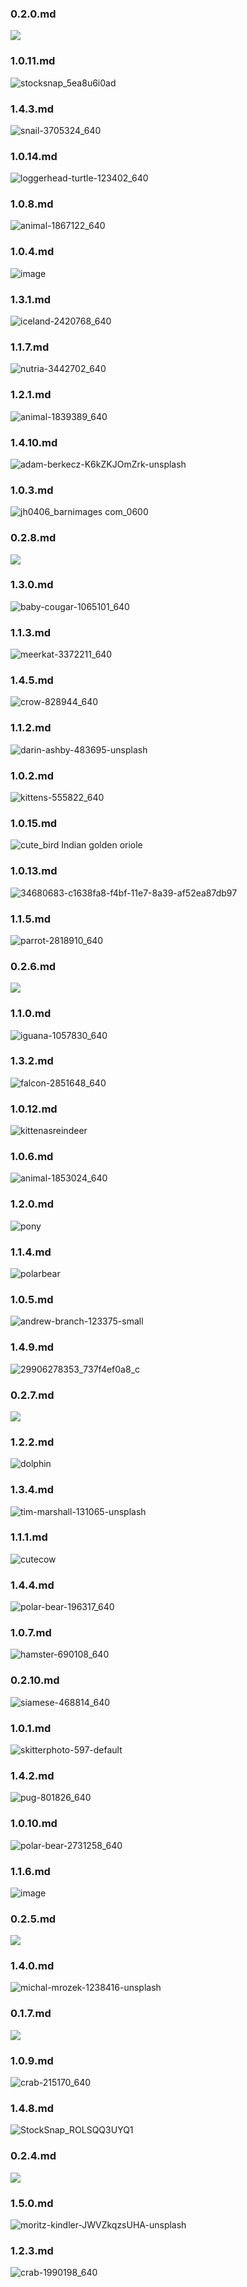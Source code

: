 ### 0.2.0.md

![](http://static.boredpanda.com/blog/wp-content/uploads/2015/09/XX-Cutest-Bunnies__605.jpg)

### 1.0.11.md

![stocksnap_5ea8u6i0ad](https://user-images.githubusercontent.com/584253/33009946-884c471a-cdfe-11e7-9e54-30aec48d58a1.jpg)

### 1.4.3.md

![snail-3705324_640](https://user-images.githubusercontent.com/584253/58106019-0dd11e00-7c05-11e9-9764-4e5c10ac8215.jpg)

### 1.0.14.md

![loggerhead-turtle-123402_640](https://user-images.githubusercontent.com/584253/35221477-41c5371a-ffa0-11e7-8e14-bb97d8d8d0a5.jpg)

### 1.0.8.md

![animal-1867122_640](https://user-images.githubusercontent.com/584253/30211320-250a4676-94be-11e7-92b5-90cd61633a7d.jpg)

### 1.0.4.md

![image](https://user-images.githubusercontent.com/584253/28006071-561581ae-656b-11e7-934e-8632fc8be51d.png)

### 1.3.1.md

![iceland-2420768_640](https://user-images.githubusercontent.com/584253/49572719-61ef8b00-f962-11e8-92f6-46aa61957c0a.jpg)

### 1.1.7.md

![nutria-3442702_640](https://user-images.githubusercontent.com/584253/42445697-86b81af2-8391-11e8-9347-7fcdbcd3f979.jpg)

### 1.2.1.md

![animal-1839389_640](https://user-images.githubusercontent.com/584253/45617890-6908aa80-ba91-11e8-8521-2db22e3cf258.jpg)

### 1.4.10.md

![adam-berkecz-K6kZKJOmZrk-unsplash](https://user-images.githubusercontent.com/584253/71661101-2b598f00-2d73-11ea-9695-ea5f712eeb49.jpg)

### 1.0.3.md

![jh0406_barnimages com_0600](https://user-images.githubusercontent.com/584253/27283442-f02e9380-5511-11e7-8431-8133e634d61c.jpg)

### 0.2.8.md

![](https://i.imgur.com/CiKhpgHm.jpg)

### 1.3.0.md

![baby-cougar-1065101_640](https://user-images.githubusercontent.com/584253/48693600-eec6e480-ebff-11e8-9402-b719d40b9ee4.jpg)

### 1.1.3.md

![meerkat-3372211_640](https://user-images.githubusercontent.com/584253/39799332-891ae63e-5381-11e8-96ee-1c58c43486a1.jpg)

### 1.4.5.md

![crow-828944_640](https://user-images.githubusercontent.com/584253/61361068-5d4a6800-a89d-11e9-8a05-9bfd29eb963b.jpg)

### 1.1.2.md

![darin-ashby-483695-unsplash](https://user-images.githubusercontent.com/584253/38722652-3344db4e-3f1c-11e8-9fed-99f60c38fe9d.jpg)

### 1.0.2.md

![kittens-555822_640](https://cloud.githubusercontent.com/assets/584253/26580662/b4f8afb4-4556-11e7-9127-c52d541a8e96.jpg)

### 1.0.15.md

![cute_bird  Indian golden oriole](https://user-images.githubusercontent.com/9717497/35992272-d4d95a4e-0d2f-11e8-82a5-ac73aefd004c.jpg)

### 1.0.13.md

![34680683-c1638fa8-f4bf-11e7-8a39-af52ea87db97](https://user-images.githubusercontent.com/584253/34708030-c49fdc4a-f536-11e7-8ec3-3e15fb1b2e2a.jpg)

### 1.1.5.md

![parrot-2818910_640](https://user-images.githubusercontent.com/584253/41531619-8961e3b8-7311-11e8-91fc-c75ee1e3589c.jpg)

### 0.2.6.md

![](https://i.imgur.com/PWs68Kpm.jpg)

### 1.1.0.md

![iguana-1057830_640](https://user-images.githubusercontent.com/584253/37600205-afce8abc-2bac-11e8-8f6c-5274a0acd3d3.jpg)

### 1.3.2.md

![falcon-2851648_640](https://user-images.githubusercontent.com/584253/50766239-70e99600-129e-11e9-960b-123002ef8f28.jpg)

### 1.0.12.md

![kittenasreindeer](https://user-images.githubusercontent.com/9717497/34322148-a35effd2-e845-11e7-981b-740f6d622f65.jpg)

### 1.0.6.md

![animal-1853024_640](https://user-images.githubusercontent.com/584253/29812083-23b8e92e-8cc3-11e7-80ec-58c397ace2f6.jpg)

### 1.2.0.md

![pony](https://user-images.githubusercontent.com/9717497/44724674-05720980-aaf1-11e8-8e74-26db880848cc.jpg)

### 1.1.4.md

![polarbear](https://user-images.githubusercontent.com/9717497/40906807-9457c610-67ff-11e8-8f35-62e97886fbfb.jpg)

### 1.0.5.md

![andrew-branch-123375-small](https://user-images.githubusercontent.com/584253/28417997-bfb69986-6d77-11e7-8f6f-28bf354ecef7.jpg)

### 1.4.9.md

![29906278353_737f4ef0a8_c](https://user-images.githubusercontent.com/584253/68370662-0544b380-0163-11ea-884e-ee8e8882f8ad.jpg)

### 0.2.7.md

![](https://i.imgur.com/ixXHkFn.jpg)

### 1.2.2.md

![dolphin](https://user-images.githubusercontent.com/9717497/46408467-e12ccc80-c72f-11e8-870b-f00fb61ea879.jpg)

### 1.3.4.md

![tim-marshall-131065-unsplash](https://user-images.githubusercontent.com/584253/54548621-4fa7d300-49ce-11e9-8b39-0d3d95168954.jpg)

### 1.1.1.md

![cutecow](https://user-images.githubusercontent.com/9717497/38190735-3505bb52-3683-11e8-88e1-aa41b71df9ef.jpg)

### 1.4.4.md

![polar-bear-196317_640](https://user-images.githubusercontent.com/584253/60387658-fa4a8a00-9ac3-11e9-897e-d9718cb1a006.jpg)

### 1.0.7.md

![hamster-690108_640](https://user-images.githubusercontent.com/584253/29974998-66803afa-8f52-11e7-8dc3-f8093aac7075.jpg)

### 0.2.10.md

![siamese-468814_640](https://cloud.githubusercontent.com/assets/584253/23647044/c6244582-0339-11e7-8a09-d5e80b0587e7.jpg)

### 1.0.1.md

![skitterphoto-597-default](https://cloud.githubusercontent.com/assets/584253/26578260/bbbe67b2-454c-11e7-8c67-95cde3a5ef91.jpg)

### 1.4.2.md

![pug-801826_640](https://user-images.githubusercontent.com/584253/57851715-e6daac80-77fe-11e9-9933-2ea8862bcd45.jpg)

### 1.0.10.md

![polar-bear-2731258_640](https://user-images.githubusercontent.com/584253/31381764-18212550-add3-11e7-862d-d76cf1d9e850.jpg)

### 1.1.6.md

![image](https://user-images.githubusercontent.com/584253/42151289-1e3e493e-7dfa-11e8-893b-bfa06b71f36c.png)

### 0.2.5.md

![](https://i.imgur.com/YFakAQEm.jpg)

### 1.4.0.md

![michal-mrozek-1238416-unsplash](https://user-images.githubusercontent.com/584253/56743052-7c9c9200-6793-11e9-9337-71ff9aadf5ad.jpg)

### 0.1.7.md

![](https://i.imgur.com/MDl4TPpm.jpg)

### 1.0.9.md

![crab-215170_640](https://user-images.githubusercontent.com/584253/30909382-7fadd112-a39e-11e7-924f-33a8d55d9b3d.jpg)

### 1.4.8.md

![StockSnap_ROLSQQ3UYQ1](https://user-images.githubusercontent.com/584253/66925281-b9ae5680-f049-11e9-9f04-7f979a0593e8.jpg)

### 0.2.4.md

![](https://i.imgur.com/ElT9TrY.jpg)

### 1.5.0.md

![moritz-kindler-JWVZkqzsUHA-unsplash](https://user-images.githubusercontent.com/584253/73679601-bf0adc00-46e0-11ea-8761-ee58c232e0ed.jpg)

### 1.2.3.md

![crab-1990198_640](https://user-images.githubusercontent.com/584253/48334786-d3992980-e681-11e8-8906-3c38480fdfe2.jpg)
